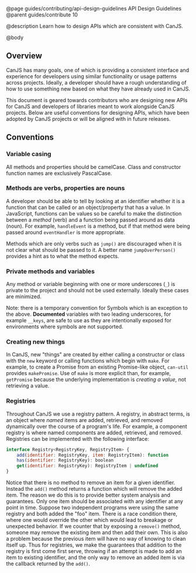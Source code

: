 @page guides/contributing/api-design-guidelines API Design Guidelines
@parent guides/contribute 10

@description Learn how to design APIs which are consistent with CanJS.

@body

## Overview

CanJS has many goals, one of which is providing a consistent interface and experience for developers using similar functionality or usage patterns across projects. Ideally, a developer should have a rough understanding of how to use something new based on what they have already used in CanJS.

This document is geared towards contributors who are designing new APIs for CanJS and developers of libraries meant to work alongside CanJS projects. Below are useful conventions for designing APIs, which have been adopted by CanJS projects or will be aligned with in future releases.

## Conventions

### Variable casing

All methods and properties should be camelCase. Class and constructor function names are exclusively PascalCase.

### Methods are verbs, properties are nouns

A developer should be able to tell by looking at an identifier whether it is a function that can be called or an object/property that has a value. In JavaScript, functions can be values so be careful to make the distinction between a *method* (verb) and a function being passed around as data (noun). For example, `handleEvent` is a method, but if that method were being passed around `eventHandler` is more appropriate.

Methods which are only verbs such as `jump()` are discouraged when it is not clear what should be passed to it. A better name `jumpOverPerson()` provides a hint as to what the method expects.

### Private methods and variables

Any method or variable beginning with one or more underscores (`_`) is private to the project and should not be used externally. Ideally these cases are minimized.

Note: there is a temporary convention for Symbols which is an exception to the above. **Documented** variables with two leading underscores, for example `__keys`, are safe to use as they are intentionally exposed for environments where symbols are not supported.

### Creating new things

In CanJS, new "things" are created by either calling a constructor or class with the `new` keyword or calling functions which begin with `make`. For example, to create a Promise from an existing Promise-like object, `can-util` provides `makePromise`. Use of `make` is more explicit than, for example, `getPromise` because the underlying implementation is *creating a value*, not retrieving a value.

### Registries

Throughout CanJS we use a registry pattern. A registry, in abstract terms, is an object where *named* items are added, retrieved, and removed dynamically over the course of a program's life. For example, a component registry is where named components are added, retrieved, and removed. Registries can be implemented with the following interface:

```js
interface Registry<RegistryKey, RegistryItem> {
    add(identifier: RegistryKey, item: RegistryItem): function
    has(identifier: RegistryKey): boolean
    get(identifier: RegistryKey): RegistryItem | undefined
}
```

Notice that there is no method to remove an item for a given identifier. Instead the `add()` method returns a function which will remove the added item. The reason we do this is to provide better system analysis and guarantees. Only one item should be associated with any identifier at any point in time. Suppose two independent programs were using the same registry and both added the "foo" item. There is a race condition there, where one would override the other which would lead to breakage or unexpected behavior. If we counter that by exposing a `remove()` method, someone may remove the existing item and then add their own. This is also a problem because the previous item will have no way of knowing to clean itself up. Thus for registries, we make the guarantees that addition to the registry is first come first serve, throwing if an attempt is made to add an item to existing identifier, and the only way to remove an added item is via the callback returned by the `add()`.
